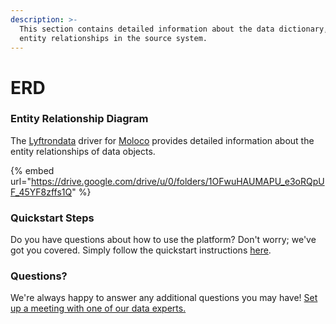 ```yaml
---
description: >-
  This section contains detailed information about the data dictionary, and
  entity relationships in the source system.
---
```


# ERD

### Entity Relationship Diagram

The [Lyftrondata](https://www.lyftrondata.com/) driver for [Moloco](https://www.lyftrondata.com/integration/marketing-analytics/moloco//) provides detailed information about the entity relationships of data objects.

{% embed url="https://drive.google.com/drive/u/0/folders/1OFwuHAUMAPU_e3oRQpUF_45YF8zffs1Q" %}

### Quickstart Steps

Do you have questions about how to use the platform? Don't worry; we've got you covered. Simply follow the quickstart instructions [here](../README.md).

### Questions? <a href="#questions" id="questions"></a>

We're always happy to answer any additional questions you may have! [Set up a meeting with one of our data experts.](https://www.lyftrondata.com/book-a-meeting/)

